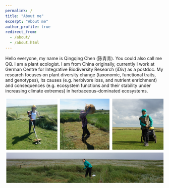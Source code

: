 ```yaml
---
permalink: /
title: "About me"
excerpt: "About me"
author_profile: true
redirect_from: 
  - /about/
  - /about.html
---
```


Hello everyone, my name is Qingqing Chen (陈青青). You could also call me QQ. I am a plant ecologist. I am from China originally, currently I work at German Centre for Integrative Biodiversity Research (iDiv) as a postdoc. My research focuses on plant diversity change (taxonomic, functional traits, and genotypes), its causes (e.g. herbivore loss, and nutrient enrichment) and consequences (e.g. ecosystem functions and their stability under increasing climate extremes) in herbaceous-dominated ecosystems.

![qq_in_action](images/qq_in_action_2.png?raw=true "QQ in Action!")
